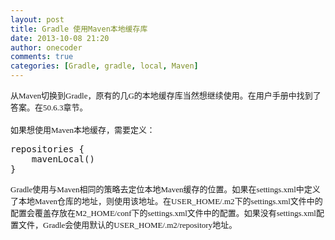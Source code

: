 ```yaml
---
layout: post
title: Gradle 使用Maven本地缓存库
date: 2013-10-08 21:20
author: onecoder
comments: true
categories: [Gradle, gradle, local, Maven]
---
```

<p>
	<span style="font-size: 13px; font-family: 'Microsoft YaHei';">从Maven切换到Gradle，原有的几G的本地缓存库当然想继续使用。在用户手册中找到了答案。在50.6.3章节。</span><br />
	<br />
	<span style="font-size: 13px; font-family: 'Microsoft YaHei';">如果想使用Maven本地缓存，需要定义：</span></p>
<pre class="brush:groovy;title:'build.gradle';first-line:1;pad-line-numbers:true;highlight:null;collapse:false;">
repositories {
    mavenLocal()
}
</pre>
<p>
	<span style="font-size: 13px; font-family: 'Microsoft YaHei';">Gradle使用与Maven相同的策略去定位本地Maven缓存的位置。如果在settings.xml中定义了本地Maven仓库的地址，则使用该地址。在USER_HOME/.m2下的settings.xml文件中的配置会覆盖存放在M2_HOME/conf下的settings.xml文件中的配置。如果没有settings.xml配置文件，Gradle会使用默认的USER_HOME/.m2/repository地址。</span></p>

